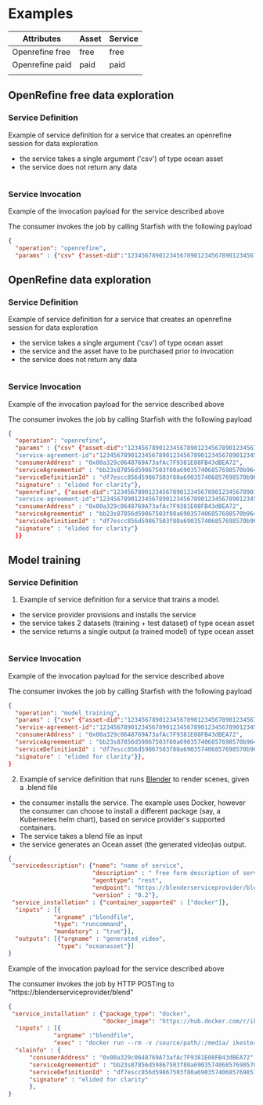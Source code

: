 # Examples

| Attributes      | Asset | Service |
| -               | -     | -       |
| Openrefine free | free  | free    |
| Openrefine paid | paid  | paid    |
|                 |       |         |




## OpenRefine free data exploration 

### Service Definition

Example of service definition for a service that creates an openrefine session for data exploration 
  
- the service takes a single argument ('csv') of type ocean asset
- the service does not return any data

```json 

```


### Service Invocation
Example of the invocation payload for the service described above

The consumer invokes the job by calling Starfish with the following payload 
```json
{
  "operation": "openrefine",
  "params" : {"csv" {"asset-did":"1234567890123456789012345678901234567890123456789012345678901234"}}}
```
## OpenRefine data exploration 

### Service Definition

Example of service definition for a service that creates an openrefine session for data exploration 
  
- the service takes a single argument ('csv') of type ocean asset
- the service and the asset have to be purchased prior to invocation
- the service does not return any data

```json 

```


### Service Invocation
Example of the invocation payload for the service described above

The consumer invokes the job by calling Starfish with the following payload 
```json
{
  "operation": "openrefine",
  "params" : {"csv" {"asset-did":"1234567890123456789012345678901234567890123456789012345678901234"
  "service-agreement-id":"1234567890123456789012345678901234567890123456789012345678901234",
  "consumerAddress" : "0x00a329c0648769A73afAc7F9381E08FB43dBEA72", 
  "serviceAgreementid" : "bb23s87856d59867503f80a690357406857698570b964ac8dcc9d86da4ada010",
  "serviceDefinitionId" : "df7escc856d59867503f80a690357406857698570b964ac8dcc9d86da4a832de",
  "signature" : "elided for clarity"},
  "openrefine", {"asset-did":"1234567890123456789012345678901234567890123456789012345678901234"
  "service-agreement-id":"1234567890123456789012345678901234567890123456789012345678901234",
  "consumerAddress" : "0x00a329c0648769A73afAc7F9381E08FB43dBEA72", 
  "serviceAgreementid" : "bb23s87856d59867503f80a690357406857698570b964ac8dcc9d86da4ada010",
  "serviceDefinitionId" : "df7escc856d59867503f80a690357406857698570b964ac8dcc9d86da4a832de",
  "signature" : "elided for clarity"}
  }}
```

## Model training

### Service Definition
1. Example of service definition for a service that trains a model.
  - the service provider provisions and installs the service
  - the service takes 2 datasets (training + test dataset) of type ocean asset
  - the service returns a single output (a trained model) of type ocean asset

```json 

```


### Service Invocation
Example of the invocation payload for the service described above

The consumer invokes the job by calling Starfish with the following payload 
```json
{
  "operation": "model_training",
  "params" : {"csv" {"asset-did":"1234567890123456789012345678901234567890123456789012345678901234", 
  "service-agreement-id":"1234567890123456789012345678901234567890123456789012345678901234",
  "consumerAddress" : "0x00a329c0648769A73afAc7F9381E08FB43dBEA72", 
  "serviceAgreementid" : "bb23s87856d59867503f80a690357406857698570b964ac8dcc9d86da4ada010",
  "serviceDefinitionId" : "df7escc856d59867503f80a690357406857698570b964ac8dcc9d86da4a832de",
  "signature" : "elided for clarity"}},
}
```

2. Example of service definition that runs [Blender](https://www.blender.org/) to render scenes, given a .blend file
  - the consumer installs the service. The example uses Docker, however the consumer can choose to install a different package (say, a Kubernetes helm chart), based on service provider's supported  containers.
  - The service takes a blend file as input
  - the service generates an Ocean asset (the generated video)as output.

```json 
{
 "servicedescription": {"name": "name of service",
                        "description" : " free form description of service  ",
                        "agenttype": "rest",
                        "endpoint": "https://blenderserviceprovider/blend",
                        "version" : "0.2"},
 "service_installation" : {"container_supported" : ["docker"]},
  "inputs" : [{
             "argname" :"blendfile",
             "type": "runcommand",
             "mandatory" : "true"}],
  "outputs": [{"argname" : "generated_video",
              "type": "oceanasset"}] 
}
```

Example of the invocation payload for the service described above

The consumer invokes the job by HTTP POSTing to "https://blenderserviceprovider/blend"
```json
{
 "service_installation" : {"package_type": "docker",
                           "docker_image": "https://hub.docker.com/r/ikester/blender-autobuild/tags/2.79"},
  "inputs" : [{
             "argname" :"blendfile",
             "exec" : "docker run --rm -v /source/path/:/media/ ikester/blender /media/blendfile.blend -o /media/frame_### -f 1"}],
  "slainfo" : {
      "consumerAddress" : "0x00a329c0648769A73afAc7F9381E08FB43dBEA72", 
      "serviceAgreementid" : "bb23s87856d59867503f80a690357406857698570b964ac8dcc9d86da4ada010",
      "serviceDefinitionId" : "df7escc856d59867503f80a690357406857698570b964ac8dcc9d86da4a832de",
      "signature" : "elided for clarity"
      },
}
```

